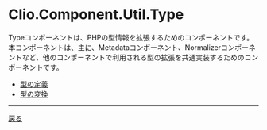 # Clio.Component.Util.Type

Typeコンポーネントは、PHPの型情報を拡張するためのコンポーネントです。  
本コンポーネントは、主に、Metadataコンポーネント、Normalizerコンポーネントなど、他のコンポーネントで利用される型の拡張を共通実装するためのコンポーネントです。

  - [型の定義](./types.md)
  - [型の変換](./convert.md)

----

[戻る](../index.md)